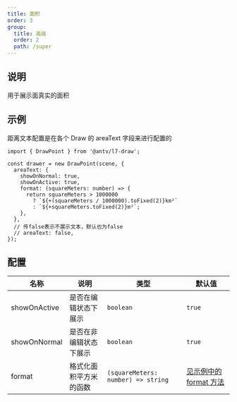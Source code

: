 ```yaml
---
title: 面积
order: 3
group:
  title: 高级
  order: 2
  path: /super
---
```


## 说明

用于展示面真实的面积

## 示例

距离文本配置是在各个 Draw 的 areaText 字段来进行配置的

```tsx | pure
import { DrawPoint } from '@antv/l7-draw';

const drawer = new DrawPoint(scene, {
  areaText: {
    showOnNormal: true,
    showOnActive: true,
    format: (squareMeters: number) => {
      return squareMeters > 1000000
        ? `${+(squareMeters / 1000000).toFixed(2)}km²`
        : `${+squareMeters.toFixed(2)}m²`;
    },
  },
  // 传false表示不展示文本，默认也为false
  // areaText: false,
});
```

## 配置

| 名称         | 说明                   | 类型                             | 默认值                    |
| ------------ | ---------------------- | -------------------------------- |------------------------|
| showOnActive | 是否在编辑状态下展示   | `boolean`                          | `true`                 |
| showOnNormal | 是否在非编辑状态下展示 | `boolean`                          | `true`                 |
| format       | 格式化面积平方米的函数 | `(squareMeters: number) => string` | [见示例中的 format 方法](#示例) |
